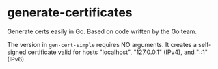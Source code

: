 # generate-certificates

Generate certs easily in Go. Based on code written by the Go team. 

The version in `gen-cert-simple` requires NO arguments.
It creates a self-signed certificate valid for hosts
"localhost", "127.0.0.1" (IPv4), and "::1" (IPv6). 

